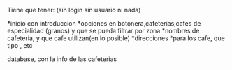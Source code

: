 Tiene que tener:
(sin login sin usuario ni nada)

*inicio con introduccion
*opciones en botonera,cafeterias,cafes de especialidad (granos) y que se pueda filtrar por zona
*nombres de cafeteria, y que cafe utilizan(en lo posible)
*direcciones
*para los cafe, que tipo , etc


database, con la info de las cafeterias


